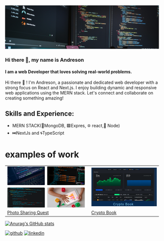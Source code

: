 ![Lover of clean code and efficient solutions.](https://github.com/Andreson26/Andreson26/blob/main/fotis-fotopoulos-6sAl6aQ4OWI-unsplash.jpg)

### Hi there 👋, my name is Andreson
#### I am a web Developer that loves solving real-world problems.

Hi there 👋 ! I'm Andreson, a passionate and dedicated web developer with a strong focus on React and Next.js. I enjoy building dynamic and responsive web applications using the MERN stack. Let's connect and collaborate on creating something amazing!

## Skills and Experience: 
* MERN STACK(🥬MongoDB, 🟩Expres, ✡️ react,🍃 Node)
* ⏭️NextJs and 🌀TypeScript

# examples of work
<table>
  <tr>
    <td><img src="questscrenshot.png" w="250" "Image 1"></td>
    <td><img src="Screenshot 2024-07-18 170435.png" w="250"  alt="Image 2"></td>
  </tr>
  <tr>
    <td><a href="https://photo-sharing-theta.vercel.app">Photo Sharing Quest</a> </td>
    <td><a href="https://crypto-app01-frontend.vercel.app"> Crypto Book</a></td> 
  </tr>
</table>

 [![Anurag's GitHub stats](https://github-readme-stats.vercel.app/api?username=Andreson26)](https://github.com/anuraghazra/github-readme-stats)

[<img src='https://cdn.jsdelivr.net/npm/simple-icons@3.0.1/icons/github.svg' alt='github' height='40'>](https://github.com/andreson26)  [<img src='https://cdn.jsdelivr.net/npm/simple-icons@3.0.1/icons/linkedin.svg' alt='linkedin' height='40'>](https://www.linkedin.com/in/https://www.linkedin.com/in/andreson-ceide//)  


